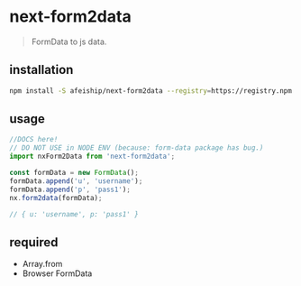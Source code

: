 # next-form2data
> FormData to js data.

## installation
```bash
npm install -S afeiship/next-form2data --registry=https://registry.npm.taobao.org
```

## usage
```js
//DOCS here!
// DO NOT USE in NODE ENV (because: form-data package has bug.)
import nxForm2Data from 'next-form2data';

const formData = new FormData();
formData.append('u', 'username');
formData.append('p', 'pass1');
nx.form2data(formData);

// { u: 'username', p: 'pass1' }
```

## required
- Array.from
- Browser FormData
